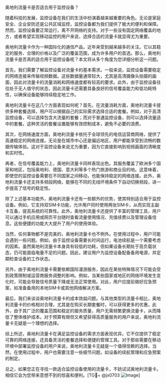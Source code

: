 奥地利流量卡是否适合用于监控设备？

随着科技的发展，监控设备在我们的生活中扮演着越来越重要的角色。无论是家庭安全、企业安防还是公共区域监控，监控设备都为我们提供了极大的便利和保障。然而，监控设备要正常运行，离不开网络的支持。对于一些没有固定网络覆盖的地方，或者希望实现移动监控的用户来说，选择合适的流量卡就显得尤为重要。

奥地利流量卡作为一种国际化的通信产品，近年来受到越来越多的关注。它以其稳定的服务、合理的价格以及广泛的覆盖范围，成为许多用户的首选。那么，奥地利流量卡是否真的适合用于监控设备呢？本文将从多个角度为您详细分析这一问题。

首先，我们需要了解监控设备对流量卡的基本需求。一般来说，监控设备需要稳定的网络连接来传输视频数据。这些数据量通常较大，尤其是高清摄像头拍摄的画面，因此对流量卡的流量消耗和网络速度都有较高的要求。此外，由于监控设备往往处于无人值守的状态，因此流量卡还需要具备良好的信号覆盖能力和低功耗特性，以确保设备能够持续稳定地工作。

奥地利流量卡在这几个方面表现如何呢？首先，在流量消耗方面，奥地利流量卡提供多种套餐选择，用户可以根据自己的实际需求选择合适的套餐。例如，对于高清监控设备，可以选择包含大流量的套餐；而对于普通监控设备，则可以选择流量适中的套餐。这种灵活的套餐设置能够有效控制成本，避免不必要的浪费。

其次，在网络速度方面，奥地利流量卡依托于全球领先的电信运营商网络，提供了高速稳定的网络连接。无论是在城市中心还是偏远地区，用户都能享受到流畅的数据传输体验。这对于监控设备来说尤为重要，因为它直接影响到视频画面的清晰度和实时性。

再者，在信号覆盖能力上，奥地利流量卡同样表现出色。其服务覆盖了欧洲多个国家和地区，包括奥地利、德国、意大利等多个热门旅游和商业目的地。这意味着，即使您的监控设备需要在不同国家之间移动，也能保持稳定的网络连接。此外，奥地利流量卡还支持多频段网络，能够在不同的无线环境条件下自动切换频段，进一步提高了信号的稳定性。

除了上述基本功能外，奥地利流量卡还有一些额外的优势，使其特别适合用于监控设备。例如，它支持双SIM卡功能，允许用户同时使用两张SIM卡，从而实现主副卡互备，提高系统的可靠性。此外，奥地利流量卡还提供了丰富的管理工具，用户可以通过手机应用或网页平台随时查看流量使用情况、充值续费以及管理设备信息。这些便捷的功能大大提升了用户的使用体验。

当然，任何事物都不是完美的，奥地利流量卡也不例外。在使用过程中，用户可能会遇到一些问题。例如，由于监控设备需要长时间运行，电池续航是一个需要考虑的因素。虽然奥地利流量卡本身具有较低的功耗，但如果设备长期处于高负载状态，仍可能面临电量不足的问题。因此，建议用户为监控设备配备备用电源，并定期检查设备的工作状态。

另外，由于奥地利流量卡需要依赖国际漫游服务，因此在某些特殊情况下可能会受到政策限制或运营商服务调整的影响。例如，当某些国家或地区的网络环境发生变化时，可能会导致信号质量下降或无法正常使用。对此，用户应提前做好应急预案，如准备备用的本地SIM卡或其他网络解决方案。

最后，我们来谈谈奥地利流量卡的成本效益问题。与其他类型的流量卡相比，奥地利流量卡的价格相对合理，尤其是在购买长期套餐时，可以获得更多的优惠。此外，由于其广泛的覆盖范围和稳定的服务质量，用户无需频繁更换流量卡，从而降低了整体维护成本。对于预算有限但又希望获得高质量服务的用户来说，奥地利流量卡无疑是一个理想的选择。

综上所述，奥地利流量卡在满足监控设备的需求方面表现优异。它不仅提供了稳定可靠的网络连接，还具备灵活的套餐选择和便捷的管理工具。对于那些需要在移动环境中部署监控设备的用户来说，奥地利流量卡无疑是一个值得信赖的选择。当然，在使用过程中，用户也需要注意一些细节问题，如设备的续航管理和应急预案的制定。

总之，如果您正在寻找一款适合监控设备使用的流量卡，不妨试试奥地利流量卡。相信它会为您带来意想不到的惊喜和便利。[TG💪+ @jx0703 ![Image](https://github.com/user-attachments/assets/dbca1d08-cadb-493c-b0ec-ad6f7a83f270)]